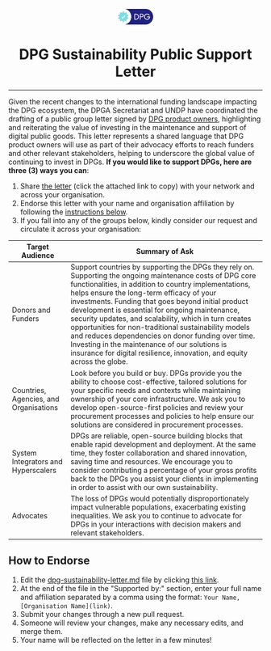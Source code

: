 <div align="center">

<a href="https://digitalpublicgoods.net/registry" target="_blank" rel="no opener noreferrer"><img src="https://github.com/DPGAlliance/dpg-resources/blob/main/docs/assets/dpg-badge.png?raw=true" width="70" alt="Digital Public Goods Badge"></a>

# DPG Sustainability Public Support Letter

</div>

---

Given the recent changes to the international funding landscape impacting the DPG ecosystem, the DPGA Secretariat and UNDP have coordinated the drafting of a public group letter signed by [DPG product owners](https://www.digitalpublicgoods.net/registry), highlighting and reiterating the value of investing in the maintenance and support of digital public goods. This letter represents a shared language that DPG product owners will use as part of their advocacy efforts to reach funders and other relevant stakeholders, helping to underscore the global value of continuing to invest in DPGs. **If you would like to support DPGs, here are three (3) ways you can**:

1. Share [the letter](https://dpgalliance.github.io/dpg-public-letters/dpg-sustainability-letter) (click the attached link to copy) with your network and across your organisation.
2. Endorse this letter with your name and organisation affiliation by following the [instructions below](#how-to-endorse).
3. If you fall into any of the groups below, kindly consider our request and circulate it across your organisation:

| Target Audience | Summary of Ask |
| - | - |
| Donors and Funders | Support countries by supporting the DPGs they rely on. Supporting the ongoing maintenance costs of DPG core functionalities, in addition to country implementations, helps ensure the long-term efficacy of your investments. Funding that goes beyond initial product development is essential for ongoing maintenance, security updates, and scalability, which in turn creates opportunities for non-traditional sustainability models and reduces dependencies on donor funding over time. Investing in the maintenance of our solutions is insurance for digital resilience, innovation, and equity across the globe. |
| Countries, Agencies, and Organisations | Look before you build or buy. DPGs provide you the ability to choose cost-effective, tailored solutions for your specific needs and contexts while maintaining ownership of your core infrastructure. We ask you to develop open-source-first policies and review your procurement processes and policies to help ensure our solutions are considered in procurement processes. |
| System Integrators and Hyperscalers | DPGs are reliable, open-source building blocks that enable rapid development and deployment. At the same time, they foster collaboration and shared innovation, saving time and resources. We encourage you to consider contributing a percentage of your gross profits back to the DPGs you assist your clients in implementing in order to assist with our own sustainability. |
| Advocates | The loss of DPGs would potentially disproportionately impact vulnerable populations, exacerbating existing inequalities. We ask you to continue to advocate for DPGs in your interactions with decision makers and relevant stakeholders. |


## How to Endorse

1. Edit the [dpg-sustainability-letter.md](dpg-sustainability-letter.md) file by clicking [this link](https://github.com/DPGAlliance/dpg-public-letters/edit/main/dpg-sustainability-letter.md).
2. At the end of the file in the "Supported by:" section, enter your full name and affiliation separated by a comma using the format: `Your Name, [Organisation Name](link)`.
3. Submit your changes through a new pull request.
4. Someone will review your changes, make any necessary edits, and merge them.
5. Your name will be reflected on the letter in a few minutes!
